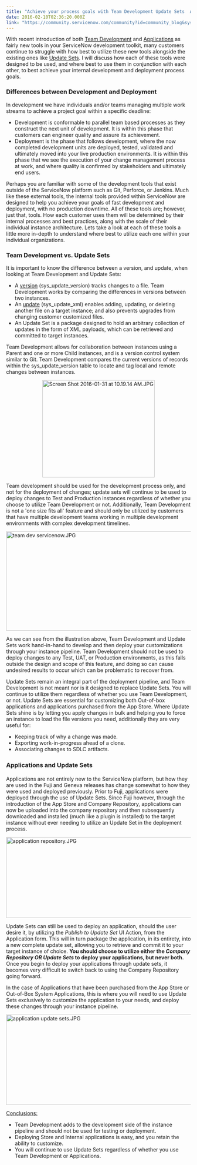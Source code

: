 ```yaml
---
title: "Achieve your process goals with Team Development Update Sets  Applications"
date: 2016-02-10T02:36:20.000Z
link: "https://community.servicenow.com/community?id=community_blog&sys_id=8f1e626ddbd0dbc01dcaf3231f96196f"
---
```

<p>With recent introduction of both <a title="ki.servicenow.com/index.php?title=Team_Development#gsc.tab=0" href="http://wiki.servicenow.com/index.php?title=Team_Development#gsc.tab=0">Team Development</a> and <a title="ki.servicenow.com/index.php?title=Applications#gsc.tab=0" href="http://wiki.servicenow.com/index.php?title=Applications#gsc.tab=0">Applications</a> as fairly new tools in your ServiceNow development toolkit, many customers continue to struggle with how best to utilize these new tools alongside the existing ones like <a title="ki.servicenow.com/index.php?title=Using_Update_Sets#gsc.tab=0" href="http://wiki.servicenow.com/index.php?title=Using_Update_Sets#gsc.tab=0">Update Sets</a>. I will discuss how each of these tools were designed to be used, and where best to use them in conjunction with each other, to best achieve your internal development and deployment process goals.</p><p></p><h3>Differences between Development and Deployment</h3><p>In development we have individuals and/or teams managing multiple work streams to achieve a project goal within a specific deadline:</p><ul><li>Development is conformable to parallel team based processes as they construct the next unit of development. It is within this phase that customers can engineer quality and assure its achievement.</li><li>Deployment is the phase that follows development, where the now completed development units are deployed, tested, validated and ultimately moved into your live production environments. It is within this phase that we see the execution of your change management process at work, and where quality is confirmed by stakeholders and ultimately end users.</li></ul><p></p><p>Perhaps you are familiar with some of the development tools that exist outside of the ServiceNow platform such as Git, Perforce, or Jenkins. Much like these external tools, the internal tools provided within ServiceNow are designed to help you achieve your goals of fast development and deployment, with no production downtime. All of these tools are; however, just that, tools. How each customer uses them will be determined by their internal processes and best practices, along with the scale of their individual instance architecture. Lets take a look at each of these tools a little more in-depth to understand where best to utilize each one within your individual organizations.</p><p></p><h3>Team Development vs. Update Sets</h3><p>It is important to know the difference between a version, and update, when looking at Team Development and Update Sets:</p><ul><li>A <a title="ki.servicenow.com/index.php?title=Versions#gsc.tab=0" href="http://wiki.servicenow.com/index.php?title=Versions#gsc.tab=0">version</a> (sys_update_version) tracks changes to a file. Team Development works by comparing the differences in versions between two instances.</li><li>An <a title="ki.servicenow.com/index.php?title=System_Update_Sets#Update_Sets_Tables" href="http://wiki.servicenow.com/index.php?title=System_Update_Sets#Update_Sets_Tables">update</a> (sys_update_xml) enables adding, updating, or deleting another file on a target instance; and also prevents upgrades from changing customer customized files.</li><li>An Update Set is a package designed to hold an arbitrary collection of updates in the form of XML payloads, which can be retrieved and committed to target instances.</li></ul><p></p><p>Team Development allows for collaboration between instances using a Parent and one or more Child instances, and is a version control system similar to Git. Team Development compares the current versions of records within the sys_update_version table to locate and tag local and remote changes between instances.</p><p><img   alt="Screen Shot 2016-01-31 at 10.19.14 AM.JPG" class="image-3 jive-image" height="265" src="2a702d8edb5c13043eb27a9e0f9619a4.iix" style="height: 265px; width: 305.529px; display: block; margin-left: auto; margin-right: auto;" width="306"/></p><p>Team development should be used for the development process only, and not for the deployment of changes; update sets will continue to be used to deploy changes to Test and Production instances regardless of whether you choose to utilize Team Development or not. Additionally, Team Development is not a 'one size fits all' feature and should only be utilized by customers that have multiple development teams working in multiple development environments with complex development timelines.</p><p><img   alt="team dev servicenow.JPG" class="image-6 jive-image" src="ca1bf00adb1c9344e9737a9e0f9619e8.iix" style="width: 620px; height: 270px; display: block; margin-left: auto; margin-right: auto;"/></p><p>As we can see from the illustration above, Team Development and Update Sets work hand-in-hand to develop and then deploy your customizations through your instance pipeline. Team Development should not be used to deploy changes to any Test, UAT, or Production environments, as this falls outside the design and scope of this feature, and doing so can cause undesired results to occur which can be problematic to recover from.</p><p></p><p>Update Sets remain an integral part of the deployment pipeline, and Team Development is not meant nor is it designed to replace Update Sets. You will continue to utilize them regardless of whether you use Team Development, or not. Update Sets are essential for customizing both Out-of-box applications and applications purchased from the App Store. Where Update Sets shine is by letting you apply changes in bulk and helping you to force an instance to load the file versions you need, additionally they are very useful for:</p><ul><li>Keeping track of why a change was made.</li><li>Exporting work-in-progress ahead of a clone.</li><li>Associating changes to SDLC artifacts.</li></ul><p></p><h3><span style="line-height: 1.5;">Applications and Update Sets</span></h3><p>Applications are not entirely new to the ServiceNow platform, but how they are used in the Fuji and Geneva releases has change somewhat to how they were used and deployed previously. Prior to Fuji, applications were deployed through the use of Update Sets. Since Fuji however, through the introduction of the App Store and Company Repository, applications can now be uploaded into the company repository and then subsequently downloaded and installed (much like a plugin is installed) to the target instance without ever needing to utilize an Update Set in the deployment process.</p><p><img   alt="application repository.JPG" class="image-7 jive-image" src="058cf086db501b04ed6af3231f96192f.iix" style="width: 620px; height: 220px; display: block; margin-left: auto; margin-right: auto;"/></p><p>Update Sets can still be used to deploy an application, should the user desire it, by utilizing the <em>Publish to Update Set</em> UI Action, from the Application form. This will in turn package the application, in its entirety, into a new complete update set, allowing you to retrieve and commit it to your target instance of choice. <strong>You should choose to utilize either the <em>Company Repository OR Update Sets</em> to deploy your applications, but never both.</strong> Once you begin to deploy your applications through update sets, it becomes very difficult to switch back to using the Company Repository going forward.</p><p></p><p>In the case of Applications that have been purchased from the App Store or Out-of-Box System Applications, this is where you will need to use Update Sets exclusively to customize the application to your needs, and deploy these changes through your instance pipeline.</p><p><img   alt="application update sets.JPG" class="image-8 jive-image" src="6a5edc86dbdc9704ed6af3231f961927.iix" style="width: 620px; height: 246px; display: block; margin-left: auto; margin-right: auto;"/></p><p></p><p><span style="text-decoration: underline;">Conclusions:</span></p><ul><li>Team Development adds to the development side of the instance pipeline and should not be used for testing or deployment.</li><li>Deploying Store and Internal applications is easy, and you retain the ability to customize.</li><li>You will continue to use Update Sets regardless of whether you use Team Development or Applications.</li></ul>